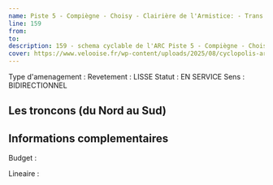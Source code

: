 ```yaml
---
name: Piste 5 - Compiègne - Choisy - Clairière de l'Armistice: - Trans'Oise:Eurovélo 3 - La Scandibérique:5 - Rive gauche - Pont Neuf - Zone industrielle Nord 
line: 159
from: 
to:  
description: 159 - schema cyclable de l'ARC Piste 5 - Compiègne - Choisy - Clairière de l'Armistice: - Trans'Oise:Eurovélo 3 - La Scandibérique:5 - Rive gauche - Pont Neuf - Zone industrielle Nord 
cover: https://www.velooise.fr/wp-content/uploads/2025/08/cyclopolis-arc-159.jpg
---
```

Type d'amenagement : 
Revetement : LISSE
Statut : EN SERVICE
Sens : BIDIRECTIONNEL
## Les troncons (du Nord au Sud)

## Informations complementaires

Budget  : 

Lineaire :

